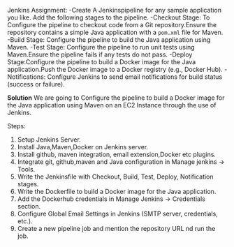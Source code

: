 Jenkins Assignment:
-Create A Jenkinspipeline for any sample application you like.
Add the following stages to the pipeline.
-Checkout Stage: To Configure the pipeline to checkout code from a Git repository.Ensure the repository contains a simple Java application with a `pom.xml` file for Maven.
-Build Stage: Configure the pipeline to build the Java application using Maven.
-Test Stage: Configure the pipeline to run unit tests using Maven.Ensure the pipeline fails if any tests do not pass.
-Deploy Stage:Configure the pipeline to build a Docker image for the Java application.Push the Docker image to a Docker registry (e.g., Docker Hub).
-Notifications: Configure Jenkins to send email notifications for build status (success or failure).

**Solution**
We are going to Configure the pipeline to build a Docker image for the Java application using Maven on an EC2 Instance through the use of Jenkins.

Steps:
1. Setup Jenkins Server.
2. Install Java,Maven,Docker on Jenkins server.
3. Install github, maven integration, email extension,Docker etc plugins.
4. Integrate git, github,maven and Java configuration in Manage jenkins -> Tools.
5. Write the Jenkinsfile with Checkout, Build, Test, Deploy, Notification stages.
6. Write the Dockerfile to build a Docker image for the Java application.
7. Add the Dockerhub credentials in Manage Jenkins -> Credentials section.
8. Configure Global Email Settings in Jenkins (SMTP server, credentials, etc.).
9. Create a new pipeline job and mention the repository URL nd run the job.
